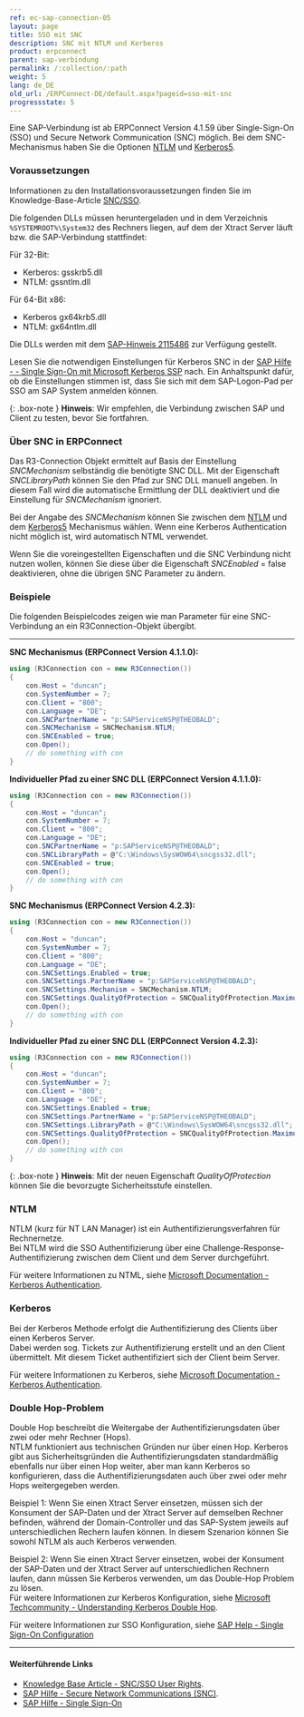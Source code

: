 ```yaml
---
ref: ec-sap-connection-05
layout: page
title: SSO mit SNC
description: SNC mit NTLM und Kerberos
product: erpconnect
parent: sap-verbindung
permalink: /:collection/:path
weight: 5
lang: de_DE
old_url: /ERPConnect-DE/default.aspx?pageid=sso-mit-snc
progressstate: 5
---
```


Eine SAP-Verbindung ist ab ERPConnect Version 4.1.59 über Single-Sign-On (SSO) und Secure Network Communication (SNC) möglich. 
Bei dem SNC-Mechanismus haben Sie die Optionen [NTLM](#ntlm) und [Kerberos5](#Kerberos). 

### Voraussetzungen

Informationen zu den Installationsvoraussetzungen finden Sie im Knowledge-Base-Article [SNC/SSO](https://kb.theobald-software.com/sap/authority-objects-sap-user-rights).

Die folgenden DLLs müssen heruntergeladen und in dem Verzeichnis `%SYSTEMROOT%\System32` des Rechners liegen, auf dem der Xtract Server läuft bzw. die SAP-Verbindung stattfindet: 

Für 32-Bit: 
 - Kerberos: gsskrb5.dll 
 - NTLM: gssntlm.dll
 
Für 64-Bit x86: 
 - Kerberos gx64krb5.dll 
 - NTLM: gx64ntlm.dll

Die DLLs werden mit dem [SAP-Hinweis 2115486](http://service.sap.com/sap/support/notes/2115486) zur Verfügung gestellt.

Lesen Sie die notwendigen Einstellungen für Kerberos SNC in der [SAP Hilfe - - Single Sign-On mit Microsoft Kerberos SSP](https://help.sap.com/viewer/e815bb97839a4d83be6c4fca48ee5777/7.5.9/DE-DE/440ebf6c9b2b0d1ae10000000a114a6b.html) nach. 
Ein Anhaltspunkt dafür, ob die Einstellungen stimmen ist, dass Sie sich mit dem SAP-Logon-Pad per SSO am SAP System anmelden können.

{: .box-note }
**Hinweis**: Wir empfehlen, die Verbindung zwischen SAP und Client zu testen, bevor Sie fortfahren.

### Über SNC in ERPConnect

Das R3-Connection Objekt ermittelt auf Basis der Einstellung *SNCMechanism* selbständig die benötigte SNC DLL. 
Mit der Eigenschaft *SNCLibraryPath* können Sie den Pfad zur SNC DLL manuell angeben. 
In diesem Fall wird die automatische Ermittlung der DLL deaktiviert und die Einstellung für *SNCMechanism* ignoriert. 

Bei der Angabe des *SNCMechanism* können Sie zwischen dem [NTLM](#ntlm) und dem [Kerberos5](#Kerberos) Mechanismus wählen. 
Wenn eine Kerberos Authentication nicht möglich ist, wird automatisch NTML verwendet.

Wenn Sie die voreingestellten Eigenschaften und die SNC Verbindung nicht nutzen wollen, können Sie diese über die Eigenschaft *SNCEnabled* = false deaktivieren, ohne die übrigen SNC Parameter zu ändern.

### Beispiele
Die folgenden Beispielcodes zeigen wie man Parameter für eine SNC-Verbindung an ein R3Connection-Objekt übergibt.

****

**SNC Mechanismus (ERPConnect Version 4.1.1.0):**

```csharp
using (R3Connection con = new R3Connection()) 
{
	con.Host = "duncan";
	con.SystemNumber = 7;
	con.Client = "800";
	con.Language = "DE";
	con.SNCPartnerName = "p:SAPServiceNSP@THEOBALD";
	con.SNCMechanism = SNCMechanism.NTLM;
	con.SNCEnabled = true;
	con.Open();
	// do something with con
}
```

**Individueller Pfad zu einer SNC DLL (ERPConnect Version 4.1.1.0):**
```csharp
using (R3Connection con = new R3Connection())
{
	con.Host = "duncan";
	con.SystemNumber = 7;
	con.Client = "800";
	con.Language = "DE";
	con.SNCPartnerName = "p:SAPServiceNSP@THEOBALD";
	con.SNCLibraryPath = @"C:\Windows\SysWOW64\sncgss32.dll";
	con.SNCEnabled = true;
	con.Open();
	// do something with con
}
```

**SNC Mechanismus (ERPConnect Version 4.2.3):**
```csharp
using (R3Connection con = new R3Connection())
{
    con.Host = "duncan";
    con.SystemNumber = 7;
    con.Client = "800";
    con.Language = "DE";
    con.SNCSettings.Enabled = true;
    con.SNCSettings.PartnerName = "p:SAPServiceNSP@THEOBALD";
    con.SNCSettings.Mechanism = SNCMechanism.NTLM;
    con.SNCSettings.QualityOfProtection = SNCQualityOfProtection.Maximum;
    con.Open();
    // do something with con
}
```

**Individueller Pfad zu einer SNC DLL (ERPConnect Version 4.2.3):**

```csharp
using (R3Connection con = new R3Connection())
{
    con.Host = "duncan";
    con.SystemNumber = 7;
    con.Client = "800";
    con.Language = "DE";
    con.SNCSettings.Enabled = true;
    con.SNCSettings.PartnerName = "p:SAPServiceNSP@THEOBALD";
    con.SNCSettings.LibraryPath = @"C:\Windows\SysWOW64\sncgss32.dll";
    con.SNCSettings.QualityOfProtection = SNCQualityOfProtection.Maximum;
    con.Open();
    // do something with con
}
```

{: .box-note }
**Hinweis**: Mit der neuen Eigenschaft *QualityOfProtection* können Sie die bevorzugte Sicherheitsstufe einstellen. 

### NTLM

NTLM (kurz für NT LAN Manager) ist ein Authentifizierungsverfahren für Rechnernetze. <br>
Bei NTLM wird die SSO Authentifizierung über eine Challenge-Response-Authentifizierung zwischen dem Client und dem Server durchgeführt. 

Für weitere Informationen zu NTML, siehe [Microsoft Documentation - Kerberos Authentication](https://docs.microsoft.com/en-us/windows-server/security/kerberos/kerberos-authentication-overview).

### Kerberos

Bei der Kerberos Methode erfolgt die Authentifizierung des Clients über einen Kerberos Server. <br>
Dabei werden sog. Tickets zur Authentifizierung erstellt und an den Client übermittelt. 
Mit diesem Ticket authentifiziert sich der Client beim Server.

Für weitere Informationen zu Kerberos, siehe [Microsoft Documentation - Kerberos Authentication](https://docs.microsoft.com/en-us/windows-server/security/kerberos/kerberos-authentication-overview).

### Double Hop-Problem

Double Hop beschreibt die Weitergabe der Authentifizierungsdaten über zwei oder mehr Rechner (Hops).<br>
NTLM funktioniert aus technischen Gründen nur über einen Hop. 
Kerberos gibt aus Sicherheitsgründen die Authentifizierungsdaten standardmäßig ebenfalls nur über einen Hop weiter, aber man kann Kerberos so konfigurieren, dass die Authentifizierungsdaten auch über zwei oder mehr Hops weitergegeben werden.

Beispiel 1: Wenn Sie einen Xtract Server einsetzen, müssen sich der Konsument der SAP-Daten und der Xtract Server auf demselben Rechner befinden, 
während der Domain-Controller und das SAP-System jeweils auf unterschiedlichen Rechern laufen können. 
In diesem Szenarion können Sie sowohl NTLM als auch Kerberos verwenden.

Beispiel 2: Wenn Sie einen Xtract Server einsetzen, wobei der Konsument der SAP-Daten und der Xtract Server auf unterschiedlichen Rechnern laufen, dann müssen Sie Kerberos verwenden, um das Double-Hop Problem zu lösen. <br>
Für weitere Informationen zur Kerberos Konfiguration, siehe [Microsoft Techcommunity - Understanding Kerberos Double Hop](https://techcommunity.microsoft.com/t5/ask-the-directory-services-team/understanding-kerberos-double-hop/ba-p/395463).

Für weitere Informationen zur SSO Konfiguration, siehe [SAP Help - Single Sign-On Configuration](https://help.sap.com/doc/saphelp_nw75/7.5.5/en-US/48/ca0fe42fbb5c97e10000000a42189d/content.htm?no_cache=true)

****
#### Weiterführende Links
- [Knowledge Base Article - SNC/SSO User Rights](https://kb.theobald-software.com/sap/authority-objects-sap-user-rights).
- [SAP Hilfe - Secure Network Communications (SNC)](https://help.sap.com/viewer/6f3e0bea6c4b101484fcf5305b4d624b/7.01.22/de-DE/e656f466e99a11d1a5b00000e835363f.html).
- [SAP Hilfe - Single Sign-On](https://help.sap.com/viewer/e815bb97839a4d83be6c4fca48ee5777/7.5.9/de-DE/89d115110d444d85a94dff7ffd0e2b7f.html)
